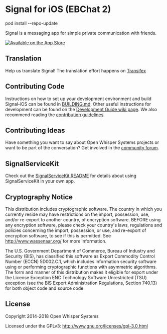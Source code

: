 # Signal for iOS (EBChat 2)

pod install --repo-update

Signal is a messaging app for simple private communication with friends.


[![Available on the App Store](http://cl.ly/WouG/Download_on_the_App_Store_Badge_US-UK_135x40.svg)](https://itunes.apple.com/us/app/signal-private-messenger/id874139669?mt=8)

## Translation
Help us translate Signal! The translation effort happens on [Transifex](https://www.transifex.com/open-whisper-systems/signal-ios/)

## Contributing Code
Instructions on how to set up your development environment and build Signal-iOS can be found in [BUILDING.md](https://github.com/signalapp/Signal-iOS/blob/master/BUILDING.md). Other useful instructions for development can be found on the [Development Guide wiki page](https://github.com/signalapp/Signal-iOS/wiki/Development-Guide). We also recommend reading the [contribution guidelines](https://github.com/signalapp/Signal-iOS/blob/master/CONTRIBUTING.md).

## Contributing Ideas
Have something you want to say about Open Whisper Systems projects or want to be part of the conversation? Get involved in the [community forum](https://community.signalusers.org).

## SignalServiceKit

Check out the [SignalServiceKit README](SignalServiceKit/README.md) for
details about using SignalServiceKit in your own app.

## Cryptography Notice

This distribution includes cryptographic software. The country in which you currently reside may have restrictions on the import, possession, use, and/or re-export to another country, of encryption software. 
BEFORE using any encryption software, please check your country's laws, regulations and policies concerning the import, possession, or use, and re-export of encryption software, to see if this is permitted. 
See <http://www.wassenaar.org/> for more information.

The U.S. Government Department of Commerce, Bureau of Industry and Security (BIS), has classified this software as Export Commodity Control Number (ECCN) 5D002.C.1, which includes information security software using or performing cryptographic functions with asymmetric algorithms. 
The form and manner of this distribution makes it eligible for export under the License Exception ENC Technology Software Unrestricted (TSU) exception (see the BIS Export Administration Regulations, Section 740.13) for both object code and source code.

## License

Copyright 2014-2018 Open Whisper Systems

Licensed under the GPLv3: http://www.gnu.org/licenses/gpl-3.0.html
